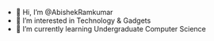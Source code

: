 - 👋 Hi, I’m @AbishekRamkumar
- 👀 I’m interested in Technology & Gadgets
- 🌱 I’m currently learning Undergraduate Computer Science
 
<!---
AbishekRamkumar/AbishekRamkumar is a ✨ special ✨ repository because its `README.md` (this file) appears on your GitHub profile.
You can click the Preview link to take a look at your changes.
--->

